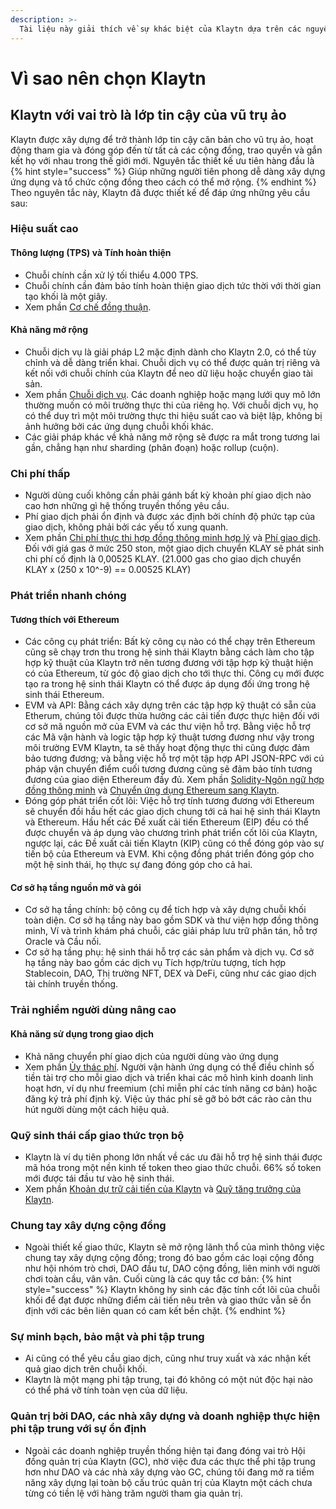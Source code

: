 ```yaml
---
description: >-
  Tài liệu này giải thích về sự khác biệt của Klaytn dựa trên các nguyên tắc thiết kế chủ đạo của nó.
---
```


# Vì sao nên chọn Klaytn <a id="why-klaytn"></a>

## Klaytn với vai trò là lớp tin cậy của vũ trụ ảo <a id="klaytn-as-a-trust-layer-of-metaverse"></a>
Klaytn được xây dựng để trở thành lớp tin cậy căn bản cho vũ trụ ảo, hoạt động tham gia và đóng góp đến từ tất cả các cộng đồng, trao quyền và gắn kết họ với nhau trong thế giới mới. Nguyên tắc thiết kế ưu tiên hàng đầu là
{% hint style="success" %}
Giúp những người tiên phong dễ dàng xây dựng ứng dụng và tổ chức cộng đồng theo cách có thể mở rộng.
{% endhint %}
Theo nguyên tắc này, Klaytn đã được thiết kế để đáp ứng những yêu cầu sau:
### Hiệu suất cao <a id="high-performance"></a>
#### Thông lượng (TPS) và Tính hoàn thiện <a id="throughput-and-finality"></a>
- Chuỗi chính cần xử lý tối thiểu 4.000 TPS.
- Chuỗi chính cần đảm bảo tính hoàn thiện giao dịch tức thời với thời gian tạo khối là một giây.
- Xem phần [Cơ chế đồng thuận][].
#### Khả năng mở rộng <a id="scalability"></a>
- Chuỗi dịch vụ là giải pháp L2 mặc định dành cho Klaytn 2.0, có thể tùy chỉnh và dễ dàng triển khai. Chuỗi dịch vụ có thể được quản trị riêng và kết nối với chuỗi chính của Klaytn để neo dữ liệu hoặc chuyển giao tài sản.
- Xem phần [Chuỗi dịch vụ][]. Các doanh nghiệp hoặc mạng lưới quy mô lớn thường muốn có môi trường thực thi của riêng họ. Với chuỗi dịch vụ, họ có thể duy trì một môi trường thực thi hiệu suất cao và biệt lập, không bị ảnh hưởng bởi các ứng dụng chuỗi khối khác.
- Các giải pháp khác về khả năng mở rộng sẽ được ra mắt trong tương lai gần, chẳng hạn như sharding (phân đoạn) hoặc rollup (cuộn).
### Chi phí thấp  <a id="low-cost"></a>
- Người dùng cuối không cần phải gánh bất kỳ khoản phí giao dịch nào cao hơn những gì hệ thống truyền thống yêu cầu.
- Phí giao dịch phải ổn định và được xác định bởi chính độ phức tạp của giao dịch, không phải bởi các yếu tố xung quanh.
- Xem phần [Chi phí thực thi hợp đồng thông minh hợp lý][] và [Phí giao dịch][]. Đối với giá gas ở mức 250 ston, một giao dịch chuyển KLAY sẽ phát sinh chi phí cố định là 0,00525 KLAY. (21.000 gas cho giao dịch chuyển KLAY x (250 x 10^-9) == 0.00525 KLAY)
### Phát triển nhanh chóng <a id="rapid-development"></a>
#### Tương thích với Ethereum <a id="ethereum-compatibility"></a>
- Các công cụ phát triển: Bất kỳ công cụ nào có thể chạy trên Ethereum cũng sẽ chạy trơn thu trong hệ sinh thái Klaytn bằng cách làm cho tập hợp kỹ thuật của Klaytn trở nên tương đương với tập hợp kỹ thuật hiện có của Ethereum, từ góc độ giao dịch cho tới thực thi. Công cụ mới được tạo ra trong hệ sinh thái Klaytn có thể được áp dụng đối ứng trong hệ sinh thái Ethereum.
- EVM và API: Bằng cách xây dựng trên các tập hợp kỹ thuật có sẵn của Etherum, chúng tôi được thừa hưởng các cải tiến được thực hiện đối với cơ sở mã nguồn mở của EVM và các thư viện hỗ trợ. Bằng việc hỗ trợ các Mã vận hành và logic tập hợp kỹ thuật tương đương như vậy trong môi trường EVM Klaytn, ta sẽ thấy hoạt động thực thi cũng được đảm bảo tương đương; và bằng việc hỗ trợ một tập hợp API JSON-RPC với cú pháp vận chuyển điểm cuối tương đương cũng sẽ đảm bảo tính tương đương của giao diện Ethereum đầy đủ. Xem phần [Solidity-Ngôn ngữ hợp đồng thông minh][] và [Chuyển ứng dụng Ethereum sang Klaytn][].
- Đóng góp phát triển cốt lõi: Việc hỗ trợ tính tương đương với Ethereum sẽ chuyển đồi hầu hết các giao dịch chung tới cả hai hệ sinh thái Klaytn và Ethereum. Hầu hết các Đề xuất cải tiến Ethereum (EIP) đều có thể được chuyển và áp dụng vào chương trình phát triển cốt lõi của Klaytn, ngược lại, các Đề xuất cải tiến Klaytn (KIP) cũng có thể đóng góp vào sự tiến bộ của Ethereum và EVM. Khi cộng đồng phát triển đóng góp cho một hệ sinh thái, họ thực sự đang đóng góp cho cả hai.
#### Cơ sở hạ tầng nguồn mở và gói <a id="open-source-infrastructure-and-package"></a>
- Cơ sở hạ tầng chính: bộ công cụ để tích hợp và xây dựng chuỗi khối toàn diện. Cơ sở hạ tầng này bao gồm SDK và thư viện hợp đồng thông minh, Ví và trình khám phá chuỗi, các giải pháp lưu trữ phân tán, hỗ trợ Oracle và Cầu nối.
- Cơ sở hạ tầng phụ: hệ sinh thái hỗ trợ các sản phẩm và dịch vụ. Cơ sở hạ tầng này bao gồm các dịch vụ Tích hợp/trừu tượng, tích hợp Stablecoin, DAO, Thị trường NFT, DEX và DeFi, cũng như các giao dịch tài chính truyền thống.
### Trải nghiềm người dùng nâng cao <a id="enhanced-user-experience"></a>
#### Khả năng sử dụng trong giao dịch <a id="usability-in-transaction"></a>
- Khả năng chuyển phí giao dịch của người dùng vào ứng dụng
- Xem phần [Ủy thác phí][]. Người vận hành ứng dụng có thể điều chỉnh số tiền tài trợ cho mỗi giao dịch và triển khai các mô hình kinh doanh linh hoạt hơn, ví dụ như freemium (chỉ miễn phí các tính năng cơ bản) hoặc đăng ký trả phí định kỳ. Việc ủy thác phí sẽ gỡ bỏ bớt các rào cản thu hút người dùng một cách hiệu quả.
### Quỹ sinh thái cấp giao thức trọn bộ <a id="contribution-reward"></a>
- Klaytn là ví dụ tiên phong lớn nhất về các ưu đãi hỗ trợ hệ sinh thái được mã hóa trong một nền kinh tế token theo giao thức chuỗi. 66% số token mới được tái đầu tư vào hệ sinh thái.
- Xem phần [Khoản dự trữ cải tiến của Klaytn][] và [Quỹ tăng trưởng của Klaytn][].
### Chung tay xây dựng cộng đồng <a id="community-co-building"></a>
- Ngoài thiết kế giao thức, Klaytn sẽ mở rộng lãnh thổ của mình thông việc chung tay xây dựng cộng đồng; trong đó bao gồm các loại cộng đồng như hội nhóm trò chơi, DAO đầu tư, DAO cộng đồng, liên minh với người chơi toàn cầu, vân vân. Cuối cùng là các quy tắc cơ bản:
{% hint style="success" %}
Klaytn không hy sinh các đặc tính cốt lõi của chuỗi khối để đạt được những điểm cải tiến nêu trên và giao thức vẫn sẽ ổn định với các bên liên quan có cam kết bền chặt.
{% endhint %}

### Sự minh bạch, bảo mật và phi tập trung <a id="transparency-security-and-decentralization"></a>
- Ai cũng có thể yêu cầu giao dịch, cũng như truy xuất và xác nhận kết quả giao dịch trên chuỗi khối.
- Klaytn là một mạng phi tập trung, tại đó không có một nút độc hại nào có thể phá vỡ tính toàn vẹn của dữ liệu.
### Quản trị bởi DAO, các nhà xây dựng và doanh nghiệp thực hiện phi tập trung với sự ổn định <a id="governance-by-trusted-entities"></a>
- Ngoài các doanh nghiệp truyền thống hiện tại đang đóng vai trò Hội đồng quản trị của Klaytn (GC), nhờ việc đưa các thực thể phi tập trung hơn như DAO và các nhà xây dựng vào GC, chúng tôi đang mở ra tiềm năng xây dựng lại toàn bộ cấu trúc quản trị của Klaytn một cách chưa từng có tiền lệ với hàng trăm người tham gia quản trị.

[Cơ chế đồng thuận]: design/consensus-mechanism.md
[Chi phí thực thi hợp đồng thông minh hợp lý]: design/computation/klaytn-smart-contract.md#affordable-smart-contract-execution-cost
[Phí giao dịch]: design/transaction-fees/transaction-fees.md
[Ủy thác phí]: design/transactions/README.md#fee-delegation
[Chuỗi dịch vụ]: scaling-solutions.md#service-chain
[Solidity-Ngôn ngữ hợp đồng thông minh]: ../smart-contract/solidity-smart-contract-language.md
[Chuyển ứng dụng Ethereum sang Klaytn]: ../dapp/tutorials/migrating-ethereum-app-to-klaytn.md
[Khoản dự trữ cải tiến của Klaytn]: design/token-economy.md#klaytn-improvement-reserve
[Quỹ tăng trưởng của Klaytn]: design/token-economy.md#klaytn-growth-fund
